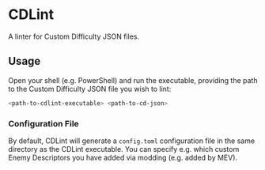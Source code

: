 # CDLint

A linter for Custom Difficulty JSON files.

## Usage

Open your shell (e.g. PowerShell) and run the executable, providing the path
to the Custom Difficulty JSON file you wish to lint:

```bash
<path-to-cdlint-executable> <path-to-cd-json>
```

### Configuration File

By default, CDLint will generate a `config.toml` configuration file in the
same directory as the CDLint executable. You can specify e.g. which custom
Enemy Descriptors you have added via modding (e.g. added by MEV).
